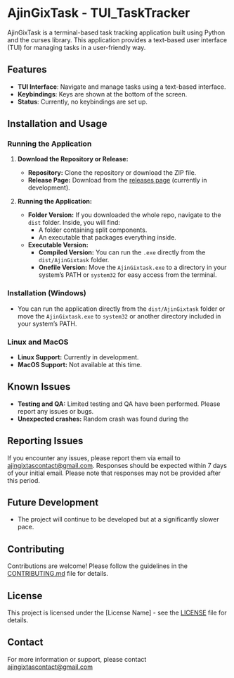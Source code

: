 # AjinGixTask - TUI_TaskTracker

AjinGixTask is a terminal-based task tracking application built using Python and the curses library. This application provides a text-based user interface (TUI) for managing tasks in a user-friendly way.

## Features

- **TUI Interface**: Navigate and manage tasks using a text-based interface.
- **Keybindings**: Keys are shown at the bottom of the screen.
- **Status**: Currently, no keybindings are set up.

## Installation and Usage

### Running the Application

1. **Download the Repository or Release:**
   - **Repository:** Clone the repository or download the ZIP file.
   - **Release Page:** Download from the [releases page](#) (currently in development).

2. **Running the Application:**
   - **Folder Version:** If you downloaded the whole repo, navigate to the `dist` folder. Inside, you will find:
     - A folder containing split components.
     - An executable that packages everything inside.
   - **Executable Version:** 
     - **Compiled Version:** You can run the `.exe` directly from the `dist/AjinGixtask` folder.
     - **Onefile Version:** Move the `AjinGixtask.exe` to a directory in your system’s PATH or `system32` for easy access from the terminal.

### Installation (Windows)

- You can run the application directly from the `dist/AjinGixtask` folder or move the `AjinGixtask.exe` to `system32` or another directory included in your system’s PATH.

### Linux and MacOS

- **Linux Support:** Currently in development.
- **MacOS Support:** Not available at this time.

## Known Issues

- **Testing and QA:** Limited testing and QA have been performed. Please report any issues or bugs.
- **Unexpected crashes:** Random crash was found during the

## Reporting Issues

If you encounter any issues, please report them via email to ajingixtascontact@gmail.com. Responses should be expected within 7 days of your initial email. Please note that responses may not be provided after this period.

## Future Development

- The project will continue to be developed but at a significantly slower pace.

## Contributing

Contributions are welcome! Please follow the guidelines in the [CONTRIBUTING.md](#) file for details.

## License

This project is licensed under the [License Name] - see the [LICENSE](#) file for details.

## Contact

For more information or support, please contact ajingixtascontact@gmail.com
